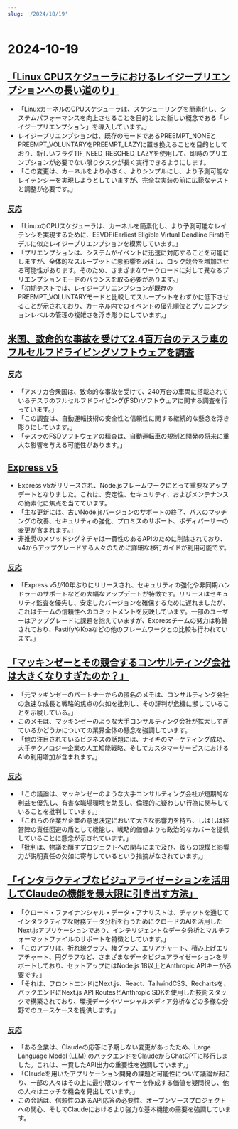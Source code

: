 ```yaml
---
slug: '/2024/10/19'
---
```


# 2024-10-19

## [「Linux CPUスケジューラにおけるレイジープリエンプションへの長い道のり」](https://lwn.net/SubscriberLink/994322/45aa5211a50bc63a/)

- 「LinuxカーネルのCPUスケジューラは、スケジューリングを簡素化し、システムパフォーマンスを向上させることを目的とした新しい概念である「レイジープリエンプション」を導入しています。」
- レイジープリエンプションは、既存のモードであるPREEMPT_NONEとPREEMPT_VOLUNTARYをPREEMPT_LAZYに置き換えることを目的としており、新しいフラグTIF_NEED_RESCHED_LAZYを使用して、即時のプリエンプションが必要でない限りタスクが長く実行できるようにします。
- 「この変更は、カーネルをより小さく、よりシンプルにし、より予測可能なレイテンシーを実現しようとしていますが、完全な実装の前に広範なテストと調整が必要です。」

### [反応](https://news.ycombinator.com/item?id=41886256)

- 「LinuxのCPUスケジューラは、カーネルを簡素化し、より予測可能なレイテンシを実現するために、EEVDF(Earliest Eligible Virtual Deadline First)モデルに似たレイジープリエンプションを模索しています。」
- 「プリエンプションは、システムがイベントに迅速に対応することを可能にしますが、全体的なスループットに悪影響を及ぼし、ロック競合を増加させる可能性があります。そのため、さまざまなワークロードに対して異なるプリエンプションモードのバランスを取る必要があります。」
- 「初期テストでは、レイジープリエンプションが既存のPREEMPT_VOLUNTARYモードと比較してスループットをわずかに低下させることが示されており、カーネル内でのイベントの優先順位とプリエンプションレベルの管理の複雑さを浮き彫りにしています。」

## [米国、致命的な事故を受けて2.4百万台のテスラ車のフルセルフドライビングソフトウェアを調査](https://www.reuters.com/business/autos-transportation/nhtsa-opens-probe-into-24-mln-tesla-vehicles-over-full-self-driving-collisions-2024-10-18/)

### [反応](https://news.ycombinator.com/item?id=41884740)

- 「アメリカ合衆国は、致命的な事故を受けて、240万台の車両に搭載されているテスラのフルセルフドライビング(FSD)ソフトウェアに関する調査を行っています。」
- 「この調査は、自動運転技術の安全性と信頼性に関する継続的な懸念を浮き彫りにしています。」
- 「テスラのFSDソフトウェアの精査は、自動運転車の規制と開発の将来に重大な影響を与える可能性があります。」

## [Express v5](https://expressjs.com/2024/10/15/v5-release.html)

- Express v5がリリースされ、Node.jsフレームワークにとって重要なアップデートとなりました。これは、安定性、セキュリティ、およびメンテナンスの簡素化に焦点を当てています。
- 「主な更新には、古いNode.jsバージョンのサポートの終了、パスのマッチングの改善、セキュリティの強化、プロミスのサポート、ボディパーサーの変更が含まれます。」
- 非推奨のメソッドシグネチャは一貫性のあるAPIのために削除されており、v4からアップグレードする人々のために詳細な移行ガイドが利用可能です。

### [反応](https://news.ycombinator.com/item?id=41882955)

- 「Express v5が10年ぶりにリリースされ、セキュリティの強化や非同期ハンドラーのサポートなどの大幅なアップデートが特徴です。リリースはセキュリティ監査を優先し、安定したバージョンを確保するために遅れましたが、これはチームの信頼性へのコミットメントを反映しています。一部のユーザーはアップグレードに課題を抱えていますが、Expressチームの努力は称賛されており、FastifyやKoaなどの他のフレームワークとの比較も行われています。」

## [「マッキンゼーとその競合するコンサルティング会社は大きくなりすぎたのか？」](https://www.economist.com/business/2024/03/25/have-mckinsey-and-its-consulting-rivals-got-too-big)

- 「元マッキンゼーのパートナーからの匿名のメモは、コンサルティング会社の急速な成長と戦略的焦点の欠如を批判し、その評判が危機に瀕していることを示唆している。」
- このメモは、マッキンゼーのような大手コンサルティング会社が拡大しすぎているかどうかについての業界全体の懸念を強調しています。
- 「他の注目されているビジネスの話題には、ナイキのマーケティング成功、大手テクノロジー企業の人工知能戦略、そしてカスタマーサービスにおけるAIの利用増加が含まれます。」

### [反応](https://news.ycombinator.com/item?id=41888061)

- 「この議論は、マッキンゼーのような大手コンサルティング会社が短期的な利益を優先し、有害な職場環境を助長し、倫理的に疑わしい行為に関与していることを批判しています。」
- 「これらの企業が企業の意思決定において大きな影響力を持ち、しばしば経営陣の責任回避の盾として機能し、戦略的価値よりも政治的なカバーを提供していることに懸念が示されています。」
- 「批判は、物議を醸すプロジェクトへの関与にまで及び、彼らの規模と影響力が説明責任の欠如に寄与しているという指摘がなされています。」

## [「インタラクティブなビジュアライゼーションを活用してClaudeの機能を最大限に引き出す方法」](https://github.com/anthropics/anthropic-quickstarts/tree/main/financial-data-analyst)

- 「クロード・ファイナンシャル・データ・アナリストは、チャットを通じてインタラクティブな財務データ分析を行うためにクロードのAIを活用したNext.jsアプリケーションであり、インテリジェントなデータ分析とマルチフォーマットファイルのサポートを特徴としています。」
- 「このアプリは、折れ線グラフ、棒グラフ、エリアチャート、積み上げエリアチャート、円グラフなど、さまざまなデータビジュアライゼーションをサポートしており、セットアップにはNode.js 18以上とAnthropic APIキーが必要です。」
- 「それは、フロントエンドにNext.js、React、TailwindCSS、Rechartsを、バックエンドにNext.js API RoutesとAnthropic SDKを使用した技術スタックで構築されており、環境データやソーシャルメディア分析などの多様な分野でのユースケースを提供します。」

### [反応](https://news.ycombinator.com/item?id=41885231)

- 「ある企業は、Claudeの応答に予期しない変更があったため、Large Language Model (LLM) のバックエンドをClaudeからChatGPTに移行しました。これは、一貫したAPI出力の重要性を強調しています。」
- 「Claudeを用いたアプリケーション開発の課題と可能性について議論が起こり、一部の人々はその上に最小限のレイヤーを作成する価値を疑問視し、他の人々はニッチな機会を見出しています。」
- この会話は、信頼性のあるAPI応答の必要性、オープンソースプロジェクトへの関心、そしてClaudeにおけるより強力な基本機能の需要を強調しています。

<head>
  <meta property="og:title" content="「Linux CPUスケジューラにおけるレイジープリエンプションへの長い道のり」" />
  <meta property="og:type" content="website" />
  <meta property="og:image" content="https://og.cho.sh/api/og/?title=%E3%80%8CLinux%20CPU%E3%82%B9%E3%82%B1%E3%82%B8%E3%83%A5%E3%83%BC%E3%83%A9%E3%81%AB%E3%81%8A%E3%81%91%E3%82%8B%E3%83%AC%E3%82%A4%E3%82%B8%E3%83%BC%E3%83%97%E3%83%AA%E3%82%A8%E3%83%B3%E3%83%97%E3%82%B7%E3%83%A7%E3%83%B3%E3%81%B8%E3%81%AE%E9%95%B7%E3%81%84%E9%81%93%E3%81%AE%E3%82%8A%E3%80%8D&subheading=2024%E5%B9%B410%E6%9C%8819%E6%97%A5%E5%9C%9F%E6%9B%9C%E6%97%A5%3A%20%E3%83%8F%E3%83%83%E3%82%AB%E3%83%BC%E3%83%8B%E3%83%A5%E3%83%BC%E3%82%B9%E3%81%BE%E3%81%A8%E3%82%81" />
</head>
